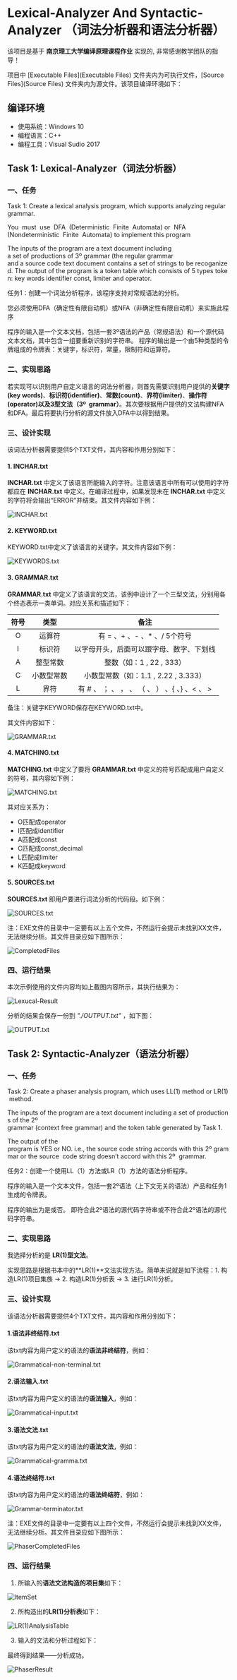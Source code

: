 # Lexical-Analyzer And Syntactic-Analyzer （词法分析器和语法分析器）

该项目是基于 **南京理工大学编译原理课程作业** 实现的, 非常感谢教学团队的指导！

项目中 [Executable Files](Executable Files) 文件夹内为可执行文件，[Source Files](Source Files) 文件夹内为源文件。该项目编译环境如下：

## 编译环境

- 使用系统：Windows 10
- 编程语言：C++
- 编程工具：Visual Sudio 2017

## Task 1: Lexical-Analyzer（词法分析器）

### 一、任务

Task 1: Create a lexical analysis program, which supports analyzing regular grammar. 

You  must  use  DFA  (Deterministic  Finite  Automata) or  NFA  (Nondeterministic  Finite  Automata) to implement this program

The inputs of the program are a text document including  a set of productions of 3º grammar (the regular grammar and a source code text document contains a set of strings to be recoganized. The output of the program is a token table which consists of 5 types token: key words identifier const, limiter and operator.    

任务1：创建一个词法分析程序，该程序支持对常规语法的分析。

您必须使用DFA（确定性有限自动机）或NFA（非确定性有限自动机）来实施此程序

程序的输入是一个文本文档，包括一套3º语法的产品（常规语法）和一个源代码文本文档，其中包含一组要重新识别的字符串。 程序的输出是一个由5种类型的令牌组成的令牌表：关键字，标识符，常量，限制符和运算符。

### 二、实现思路

若实现可以识别用户自定义语言的词法分析器，则首先需要识别用户提供的**关键字(key words)**、**标识符(identifier)**、**常数(count)**、**界符(limiter)**、**操作符(operator)**以及**3型文法（3º  grammar）**。其次要根据用户提供的文法构建NFA和DFA。最后将要执行分析的源文件放入DFA中以得到结果。

### 三、设计实现

该词法分析器需要提供5个TXT文件，其内容和作用分别如下：

#### 1. INCHAR.txt

**INCHAR.txt** 中定义了该语言所能输入的字符。注意该语言中所有可以使用的字符都应在 **INCHAR.txt** 中定义。在编译过程中，如果发现未在 **INCHAR.txt** 中定义的字符将会输出“ERROR”并结束。其文件内容如下例：

![INCHAR.txt](img/INCHAR_txt.png)

#### 2. KEYWORD.txt

KEYWORD.txt中定义了该语言的关键字。其文件内容如下例：

![KEYWORDS.txt](img/KEYWORDS_txt.png)

#### 3. GRAMMAR.txt

**GRAMMAR.txt** 中定义了该语言的文法，该例中设计了一个三型文法，分别用各个终态表示一类单词。对应关系和描述如下：

|  符号  |  类型  |  备注  |		
| :---: | :---: | :---: |
| O	| 运算符 | 有 = 、+ 、- 、* 、/  5个符号 |
| I	| 标识符 | 以字母开头，后面可以跟字母、数字、下划线 |
| A	| 整型常数 | 整数（如：1 , 22 , 333）|
| C	| 小数型常数 | 小数型常数（如：1.1 , 2.22 , 3.333）|
| L	| 界符 | 有 # 、 ； 、 ， 、 （ 、 ） 、{ 、} 、< 、 > |

备注：关键字KEYWORD保存在KEYWORD.txt中。

其文件内容如下：

![GRAMMAR.txt](img/GRAMMAR_txt.png)

#### 4. MATCHING.txt

**MATCHING.txt** 中定义了要将 **GRAMMAR.txt** 中定义的符号匹配成用户自定义的符号，其内容如下例：

![MATCHING.txt](img/MATCHING_txt.png)

其对应关系为：
- O匹配成operator
- I匹配成identifier
- A匹配成const
- C匹配成const_decimal
- L匹配成limiter
- K匹配成keyword

#### 5. SOURCES.txt

**SOURCES.txt** 即用户要进行词法分析的代码段。如下例：

![SOURCES.txt](img/SOURCES_txt.png)

注：EXE文件的目录中一定要有以上五个文件，不然运行会提示未找到XX文件，无法继续分析。其文件目录应如下图所示：

![CompletedFiles](img/CompletedFiles.png)

### 四、运行结果

本次示例使用的文件内容均如上截图内容所示，其执行结果为：

![Lexucal-Result](img/Lexucal-Result.png)

分析的结果会保存一份到 *"./OUTPUT.txt"* ，如下图：

![OUTPUT.txt](img/OUTPUT_txt.png)

## Task 2: Syntactic-Analyzer（语法分析器）

### 一、任务

Task 2: Create a phaser analysis program, which uses LL(1) method or LR(1) method.     

The inputs of the program are a text document including a set of productions of the 2º  grammar (context free grammar) and the token table generated by Task 1.

The output of the  program is YES or NO. i.e., the source code string accords with this 2º grammar or the source  code string doesn’t accord with this 2º  grammar.  

任务2：创建一个使用LL（1）方法或LR（1）方法的语法分析程序。

程序的输入是一个文本文件，包括一套2º语法（上下文无关的语法）产品和任务1生成的令牌表。

程序的输出为是或否。 即符合此2º语法的源代码字符串或不符合此2º语法的源代码字符串。

### 二、实现思路

我选择分析的是 **LR(1)型文法**。

实现思路是根据书本中的**LR(1)**文法实现方法。简单来说就是如下流程：1. 构造LR(1)项目集族 → 2. 构造LR(1)分析表 → 3. 进行LR(1)分析。

### 三、设计实现

该语法分析器需要提供4个TXT文件，其内容和作用分别如下：

#### 1.语法非终结符.txt

该txt内容为用户定义的语法的**语法非终结符**，例如：

![Grammatical-non-terminal.txt](img/Grammatical-non-terminal.png)

#### 2.语法输入.txt

该txt内容为用户定义的语法的**语法输入**，例如：

![Grammatical-input.txt](img/Grammatical-input.png)

#### 3.语法文法.txt

该txt内容为用户定义的语法的**语法文法**，例如：

![Grammatical-gramma.txt](img/Grammatical-gramma.png)

#### 4.语法终结符.txt

该txt内容为用户定义的语法的**语法终结符**，例如：

![Grammar-terminator.txt](img/Grammar-terminator.png)

注：EXE文件的目录中一定要有以上四个文件，不然运行会提示未找到XX文件，无法继续分析。其文件目录应如下图所示：

![PhaserCompletedFiles](img/PhaserCompletedFiles)

### 四、运行结果

1. 所输入的**语法文法构造的项目集**如下：

![ItemSet](img/ItemSet.png)

2. 所构造出的**LR(1)分析表**如下：

![LR(1)AnalysisTable](img/LR(1)AnalysisTable.png)

3. 输入的文法和分析过程如下：

最终得到结果——分析成功。

![PhaserResult](img/PhaserResult.png)